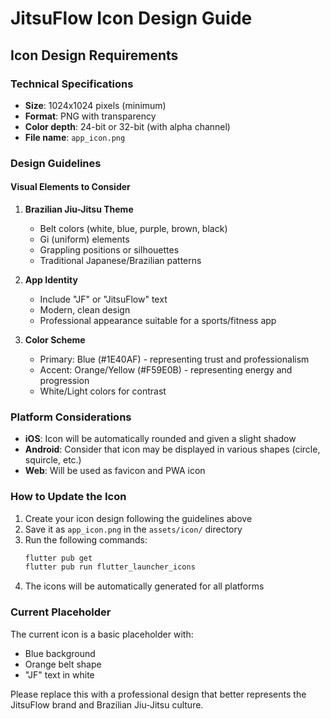 # JitsuFlow Icon Design Guide

## Icon Design Requirements

### Technical Specifications
- **Size**: 1024x1024 pixels (minimum)
- **Format**: PNG with transparency
- **Color depth**: 24-bit or 32-bit (with alpha channel)
- **File name**: `app_icon.png`

### Design Guidelines

#### Visual Elements to Consider
1. **Brazilian Jiu-Jitsu Theme**
   - Belt colors (white, blue, purple, brown, black)
   - Gi (uniform) elements
   - Grappling positions or silhouettes
   - Traditional Japanese/Brazilian patterns

2. **App Identity**
   - Include "JF" or "JitsuFlow" text
   - Modern, clean design
   - Professional appearance suitable for a sports/fitness app

3. **Color Scheme**
   - Primary: Blue (#1E40AF) - representing trust and professionalism
   - Accent: Orange/Yellow (#F59E0B) - representing energy and progression
   - White/Light colors for contrast

### Platform Considerations
- **iOS**: Icon will be automatically rounded and given a slight shadow
- **Android**: Consider that icon may be displayed in various shapes (circle, squircle, etc.)
- **Web**: Will be used as favicon and PWA icon

### How to Update the Icon

1. Create your icon design following the guidelines above
2. Save it as `app_icon.png` in the `assets/icon/` directory
3. Run the following commands:
   ```bash
   flutter pub get
   flutter pub run flutter_launcher_icons
   ```
4. The icons will be automatically generated for all platforms

### Current Placeholder
The current icon is a basic placeholder with:
- Blue background
- Orange belt shape
- "JF" text in white

Please replace this with a professional design that better represents the JitsuFlow brand and Brazilian Jiu-Jitsu culture.